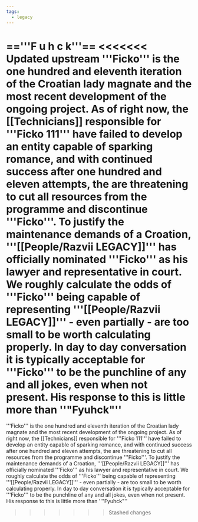 ```yaml
---
tags:
  - legacy
---
```


=='''F u h c k'''==
<<<<<<< Updated upstream
'''Ficko''' is the one hundred and eleventh iteration of the Croatian lady magnate and the most recent development of the ongoing project. As of right now, the [[Technicians]] responsible for '''Ficko 111''' have failed to develop an entity capable of sparking romance, and with continued success after one hundred and eleven attempts, the are threatening to cut all resources from the programme and discontinue '''Ficko'''.  To justify the maintenance demands of a Croation, '''[[People/Razvii LEGACY]]''' has officially nominated '''Ficko''' as his lawyer and representative in court. We roughly calculate the odds of '''Ficko''' being capable of representing '''[[People/Razvii LEGACY]]''' - even partially - are too small to be worth calculating properly.  In day to day conversation it is typically acceptable for '''Ficko''' to be the punchline of any and all jokes, even when not present. His response to this is little more than ''"Fyuhck"''
=======
'''Ficko''' is the one hundred and eleventh iteration of the Croatian lady magnate and the most recent development of the ongoing project. As of right now, the [[Technicians]] responsible for '''Ficko 111''' have failed to develop an entity capable of sparking romance, and with continued success after one hundred and eleven attempts, the are threatening to cut all resources from the programme and discontinue '''Ficko'''.  To justify the maintenance demands of a Croation, '''[[People/Razvii LEGACY]]''' has officially nominated '''Ficko''' as his lawyer and representative in court. We roughly calculate the odds of '''Ficko''' being capable of representing '''[[People/Razvii LEGACY]]''' - even partially - are too small to be worth calculating properly.  In day to day conversation it is typically acceptable for '''Ficko''' to be the punchline of any and all jokes, even when not present. His response to this is little more than ''"Fyuhck"''
>>>>>>> Stashed changes
